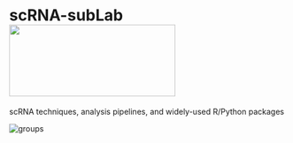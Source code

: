 # scRNA-subLab  <div align=left><img width="300" height="130" src="https://github.com/sulab-wmu/scRNA-subLab/blob/master/pic/scRNA-sulab.png"/> </div>
scRNA techniques, analysis pipelines, and widely-used R/Python packages



![groups](https://github.com/sulab-wmu/scRNA-subLab/blob/master/pic/group.png)
